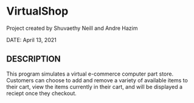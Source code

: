 # VirtualShop

Project created by Shuvaethy Neill and Andre Hazim

DATE: April 13, 2021

## DESCRIPTION
This program simulates a virtual e-commerce computer part store. Customers can choose to add and remove a variety of available items to their cart, view the items currently in their cart, and will be displayed a reciept once they checkout.



